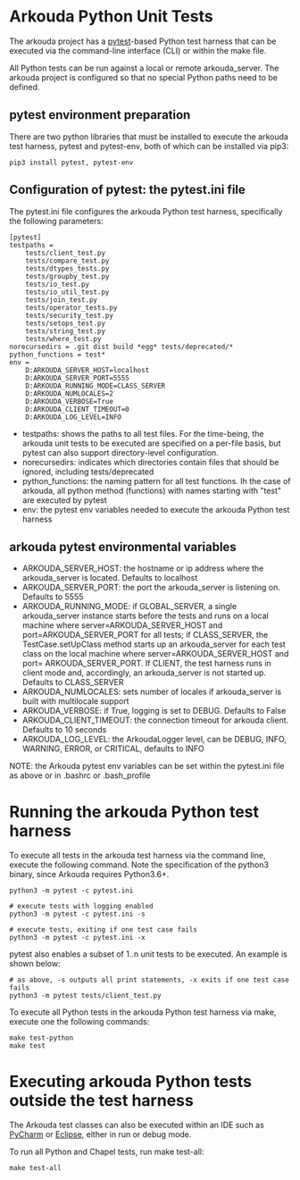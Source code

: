 # Arkouda Python Unit Tests

The arkouda project has a [pytest](https://docs.pytest.org/en/latest/)-based Python test harness that can be executed 
via the command-line interface (CLI) or within the make file. 

All Python tests can be run against a local or remote arkouda\_server. The arkouda project is configured so that
no special Python paths need to be defined.

## pytest environment preparation

There are two python libraries that must be installed to execute the arkouda test harness, pytest and pytest-env,
both of which can be installed via pip3:

```
pip3 install pytest, pytest-env
```
## Configuration of pytest: the pytest.ini file

The pytest.ini file configures the arkouda Python test harness, specifically the following parameters:

```
[pytest]
testpaths = 
    tests/client_test.py
    tests/compare_test.py
    tests/dtypes_tests.py
    tests/groupby_test.py
    tests/io_test.py
    tests/io_util_test.py
    tests/join_test.py
    tests/operator_tests.py
    tests/security_test.py
    tests/setops_test.py
    tests/string_test.py
    tests/where_test.py
norecursedirs = .git dist build *egg* tests/deprecated/*
python_functions = test*
env =
    D:ARKOUDA_SERVER_HOST=localhost
    D:ARKOUDA_SERVER_PORT=5555
    D:ARKOUDA_RUNNING_MODE=CLASS_SERVER
    D:ARKOUDA_NUMLOCALES=2
    D:ARKOUDA_VERBOSE=True
    D:ARKOUDA_CLIENT_TIMEOUT=0
    D:ARKOUDA_LOG_LEVEL=INFO
```
* testpaths: shows the paths to all test files. For the time-being, the arkouda unit tests to be executed are 
specified on a per-file basis, but pytest can also support directory-level configuration.
* norecursedirs: indicates which directories contain files that should be ignored, including tests/deprecated
* python\_functions: the naming pattern for all test functions. Ih the case of arkouda, all python method (functions)
  with names starting with "test" are executed by pytest
* env: the pytest env variables needed to execute the arkouda Python test harness 

## arkouda pytest environmental variables

* ARKOUDA\_SERVER\_HOST: the hostname or ip address where the arkouda\_server is located. Defaults to localhost
* ARKOUDA\_SERVER\_PORT: the port the arkouda\_server is listening on. Defaults to 5555
* ARKOUDA\_RUNNING\_MODE: if GLOBAL_SERVER, a single arkouda_server instance starts before the tests and runs on a local machine where server=ARKOUDA\_SERVER\_HOST and port=ARKOUDA\_SERVER\_PORT for all tests; if CLASS_SERVER, the TestCase.setUpClass method starts up an arkouda\_server for each test class on the local machine where
  server=ARKOUDA\_SERVER\_HOST and port= ARKOUDA\_SERVER\_PORT. If CLIENT, the test harness runs in client mode and, accordingly, an arkouda\_server is not started up. Defaults to CLASS_SERVER
* ARKOUDA\_NUMLOCALES: sets number of locales if arkouda\_server is built with multilocale support
* ARKOUDA\_VERBOSE: if True, logging is set to DEBUG. Defaults to False
* ARKOUDA\_CLIENT\_TIMEOUT: the connection timeout for arkouda client. Defaults to 10 seconds
* ARKOUDA\_LOG\_LEVEL: the ArkoudaLogger level, can be DEBUG, INFO, WARNING, ERROR, or CRITICAL, defaults to INFO

NOTE: the Arkouda pytest env variables can be set within the pytest.ini file as above or in .bashrc or .bash_profile

# Running the arkouda Python test harness

To execute all tests in the arkouda test harness via the command line, execute the following command. Note the specification of
the python3 binary, since Arkouda requires Python3.6+.

```
python3 -m pytest -c pytest.ini 

# execute tests with logging enabled 
python3 -m pytest -c pytest.ini -s

# execute tests, exiting if one test case fails
python3 -m pytest -c pytest.ini -x
```

pytest also enables a subset of 1..n unit tests to be executed. An example is shown below:

```
# as above, -s outputs all print statements, -x exits if one test case fails
python3 -m pytest tests/client_test.py
```

To execute all Python tests in the arkouda Python test harness via make, execute one the following commands:

```
make test-python
make test
```

# Executing arkouda Python tests outside the test harness

The Arkouda test classes can also be executed within an IDE such as [PyCharm](https://www.jetbrains.com/pycharm/) or 
[Eclipse](https://www.eclipse.org/ide/), either in run or debug mode.

To run all Python and Chapel tests, run make test-all:

```
make test-all
```
